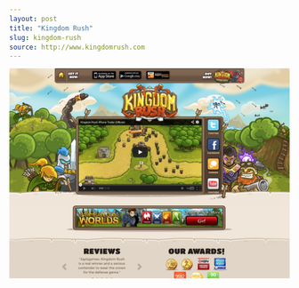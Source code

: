 ```yaml
---
layout: post
title: "Kingdom Rush"
slug: kingdom-rush
source: http://www.kingdomrush.com
---
```


<img src="/screenshots/kingdom-rush.jpg">
